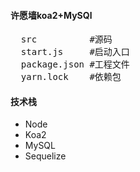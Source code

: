 #### 许愿墙koa2+MySQl

<pre>
  src          #源码
  start.js     #启动入口
  package.json #工程文件
  yarn.lock    #依赖包
</pre>

#### 技术栈
- Node
- Koa2
- MySQL
- Sequelize
